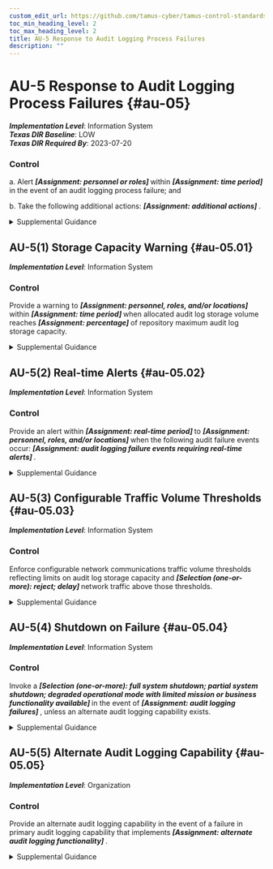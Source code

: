 ```yaml
---
custom_edit_url: https://github.com/tamus-cyber/tamus-control-standards/tree/main/content/tamus.edu/TAMUS_profile.yaml
toc_min_heading_level: 2
toc_max_heading_level: 2
title: AU-5 Response to Audit Logging Process Failures
description: ""
---
```


# AU-5 Response to Audit Logging Process Failures {#au-05}

_**Implementation Level**_: Information System\
_**Texas DIR Baseline**_: LOW\
_**Texas DIR Required By**_: 2023-07-20

### Control



a. Alert <strong title="au-05_odp.01"> <em>[Assignment: personnel or roles]</em> </strong> within <strong title="au-05_odp.02"> <em>[Assignment: time period]</em> </strong> in the event of an audit logging process failure; and

b. Take the following additional actions: <strong title="au-05_odp.03"> <em>[Assignment: additional actions]</em> </strong>.


<details><summary>Supplemental Guidance</summary>Audit logging process failures include software and hardware errors, failures in audit log capturing mechanisms, and reaching or exceeding audit log storage capacity. Organization-defined actions include overwriting oldest audit records, shutting down the system, and stopping the generation of audit records. Organizations may choose to define additional actions for audit logging process failures based on the type of failure, the location of the failure, the severity of the failure, or a combination of such factors. When the audit logging process failure is related to storage, the response is carried out for the audit log storage repository (i.e., the distinct system component where the audit logs are stored), the system on which the audit logs reside, the total audit log storage capacity of the organization (i.e., all audit log storage repositories combined), or all three. Organizations may decide to take no additional actions after alerting designated roles or personnel.</details>


## AU-5(1) Storage Capacity Warning {#au-05.01}

_**Implementation Level**_: Information System

### Control

Provide a warning to <strong title="au-05.01_odp.01"> <em>[Assignment: personnel, roles, and/or locations]</em> </strong> within <strong title="au-05.01_odp.02"> <em>[Assignment: time period]</em> </strong> when allocated audit log storage volume reaches <strong title="au-05.01_odp.03"> <em>[Assignment: percentage]</em> </strong> of repository maximum audit log storage capacity.


<details><summary>Supplemental Guidance</summary>Organizations may have multiple audit log storage repositories distributed across multiple system components with each repository having different storage volume capacities.</details>


## AU-5(2) Real-time Alerts {#au-05.02}

_**Implementation Level**_: Information System

### Control

Provide an alert within <strong title="au-05.02_odp.01"> <em>[Assignment: real-time period]</em> </strong> to <strong title="au-05.02_odp.02"> <em>[Assignment: personnel, roles, and/or locations]</em> </strong> when the following audit failure events occur: <strong title="au-05.02_odp.03"> <em>[Assignment: audit logging failure events requiring real-time alerts]</em> </strong>.


<details><summary>Supplemental Guidance</summary>Alerts provide organizations with urgent messages. Real-time alerts provide these messages at information technology speed (i.e., the time from event detection to alert occurs in seconds or less).</details>


## AU-5(3) Configurable Traffic Volume Thresholds {#au-05.03}

_**Implementation Level**_: Information System

### Control

Enforce configurable network communications traffic volume thresholds reflecting limits on audit log storage capacity and <strong title="au-05.03_odp"> <em>[Selection (one-or-more): reject; delay]</em> </strong> network traffic above those thresholds.


<details><summary>Supplemental Guidance</summary>Organizations have the capability to reject or delay the processing of network communications traffic if audit logging information about such traffic is determined to exceed the storage capacity of the system audit logging function. The rejection or delay response is triggered by the established organizational traffic volume thresholds that can be adjusted based on changes to audit log storage capacity.</details>


## AU-5(4) Shutdown on Failure {#au-05.04}

_**Implementation Level**_: Information System

### Control

Invoke a <strong title="au-05.04_odp.01"> <em>[Selection (one-or-more): full system shutdown; partial system shutdown; degraded operational mode with limited mission or business functionality available]</em> </strong> in the event of <strong title="au-05.04_odp.02"> <em>[Assignment: audit logging failures]</em> </strong> , unless an alternate audit logging capability exists.


<details><summary>Supplemental Guidance</summary>Organizations determine the types of audit logging failures that can trigger automatic system shutdowns or degraded operations. Because of the importance of ensuring mission and business continuity, organizations may determine that the nature of the audit logging failure is not so severe that it warrants a complete shutdown of the system supporting the core organizational mission and business functions. In those instances, partial system shutdowns or operating in a degraded mode with reduced capability may be viable alternatives.</details>


## AU-5(5) Alternate Audit Logging Capability {#au-05.05}

_**Implementation Level**_: Organization

### Control

Provide an alternate audit logging capability in the event of a failure in primary audit logging capability that implements <strong title="au-05.05_odp"> <em>[Assignment: alternate audit logging functionality]</em> </strong>.


<details><summary>Supplemental Guidance</summary>Since an alternate audit logging capability may be a short-term protection solution employed until the failure in the primary audit logging capability is corrected, organizations may determine that the alternate audit logging capability need only provide a subset of the primary audit logging functionality that is impacted by the failure.</details>
